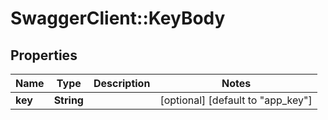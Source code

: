 # SwaggerClient::KeyBody

## Properties
Name | Type | Description | Notes
------------ | ------------- | ------------- | -------------
**key** | **String** |  | [optional] [default to &quot;app_key&quot;]


